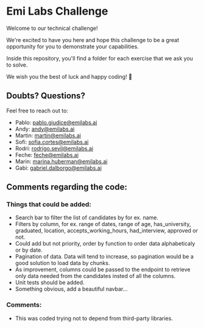 # Emi Labs Challenge

Welcome to our technical challenge!

We're excited to have you here and hope this challenge to be a great opportunity for you to demonstrate your capabilities.

Inside this repository, you'll find a folder for each exercise that we ask you to solve.  

We wish you the best of luck and happy coding! 🙌
## Doubts? Questions?

Feel free to reach out to:
- Pablo: pablo.giudice@emilabs.ai
- Andy:  andy@emilabs.ai
- Martin: martin@emilabs.ai
- Sofi: sofia.cortes@emilabs.ai
- Rodri: rodrigo.sevil@emilabs.ai
- Feche: feche@emilabs.ai
- Marin: marina.huberman@emilabs.ai
- Gabi: gabriel.dalborgo@emilabs.ai

## Comments regarding the code:

### Things that could be added:

 - Search bar to filter the list of candidates by for ex. name.
 - Filters by column, for ex. range of dates, range of age, has_university, graduated, location, accepts_working_hours, had_interview, approved or not.
 - Could add but not priority, order by function to order data alphabeticaly or by date.
 - Pagination of data. Data will tend to increase, so pagination would be a good solution to load data by chunks.
 - As improvement, columns could be passed to the endpoint to retrieve only data needed from the candidates insted of all the columns.
 - Unit tests should be added.
 - Something obvious, add a beautiful navbar...

### Comments: 
 - This was coded trying not to depend from third-party libraries.